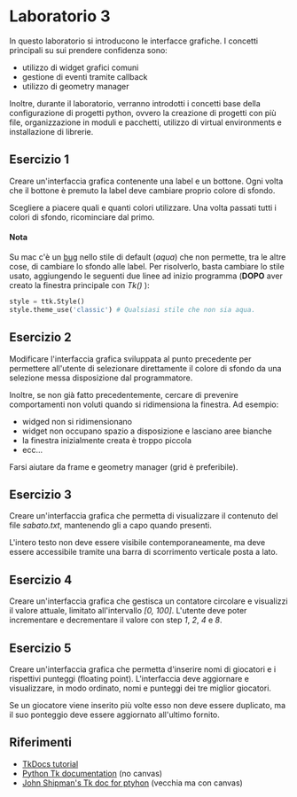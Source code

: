 # Laboratorio 3
In questo laboratorio si introducono le interfacce grafiche.
I concetti principali su sui prendere confidenza sono:
- utilizzo di widget grafici comuni
- gestione di eventi tramite callback
- utilizzo di geometry manager

Inoltre, durante il laboratorio, verranno introdotti i concetti base della configurazione di progetti python,
ovvero la creazione di progetti con più file, 
organizzazione in moduli e pacchetti,
utilizzo di virtual environments e installazione di librerie.

## Esercizio 1
Creare un'interfaccia grafica contenente una label e un bottone.
Ogni volta che il bottone è premuto la label deve cambiare proprio colore di sfondo.

Scegliere a piacere quali e quanti colori utilizzare.
Una volta passati tutti i colori di sfondo, ricominciare dal primo.

#### Nota
Su mac c'è un [bug](https://stackoverflow.com/questions/28589021/background-color-of-tkinter-label-will-not-change-python-3-4#33727986)
nello stile di default (*aqua*) che non permette, tra le altre cose, di cambiare lo sfondo alle label.
Per risolverlo, basta cambiare lo stile usato, aggiungendo le seguenti due linee ad inizio programma (**DOPO** aver creato la finestra principale con *Tk()* ):
```python
style = ttk.Style()
style.theme_use('classic') # Qualsiasi stile che non sia aqua.
```

## Esercizio 2
Modificare l'interfaccia grafica sviluppata al punto precedente 
per permettere all'utente di selezionare direttamente il colore di sfondo
da una selezione messa disposizione dal programmatore.

Inoltre, se non già fatto precedentemente,
cercare di prevenire comportamenti non voluti quando si ridimensiona la finestra.
Ad esempio:
- widged non si ridimensionano
- widget non occupano spazio a disposizione e lasciano aree bianche
- la finestra inizialmente creata è troppo piccola
- ecc... 

Farsi aiutare da frame e geometry manager (grid è preferibile).

## Esercizio 3
Creare un'interfaccia grafica che permetta di visualizzare il contenuto
del file *sabato.txt*, mantenendo gli a capo quando presenti.

L'intero testo non deve essere visibile contemporaneamente,
ma deve essere accessibile tramite una barra di scorrimento verticale posta a lato.

## Esercizio 4
Creare un'interfaccia grafica che gestisca un contatore circolare
e visualizzi il valore attuale, limitato all'intervallo *[0, 100]*.
L'utente deve poter incrementare e decrementare il valore con step *1*, *2*, *4* e *8*.

## Esercizio 5
Creare un'interfaccia grafica che permetta d'inserire
nomi di giocatori e i rispettivi punteggi (floating point).
L'interfaccia deve aggiornare e visualizzare, in modo ordinato,
nomi e punteggi dei tre miglior giocatori.

Se un giocatore viene inserito più volte esso non deve essere duplicato,
ma il suo ponteggio deve essere aggiornato all'ultimo fornito.

## Riferimenti
- [TkDocs tutorial](https://tkdocs.com/index.html)
- [Python Tk documentation](https://docs.python.org/3/library/tkinter.html) (no canvas)
- [John Shipman's Tk doc for ptyhon](https://tkdocs.com/shipman/intro.html) (vecchia ma con canvas)

